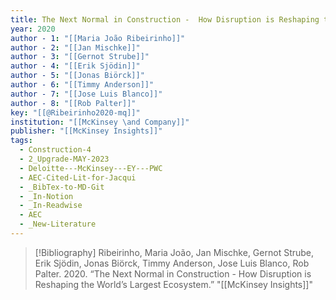 ```yaml
---
title: The Next Normal in Construction -  How Disruption is Reshaping the World’s Largest Ecosystem
year: 2020
author - 1: "[[Maria João Ribeirinho]]"
author - 2: "[[Jan Mischke]]"
author - 3: "[[Gernot Strube]]"
author - 4: "[[Erik Sjödin]]"
author - 5: "[[Jonas Biörck]]"
author - 6: "[[Timmy Anderson]]"
author - 7: "[[Jose Luis Blanco]]"
author - 8: "[[Rob Palter]]"
key: "[[@Ribeirinho2020-mq]]"
institution: "[[McKinsey \and Company]]"
publisher: "[[McKinsey Insights]]"
tags:
  - Construction-4
  - 2_Upgrade-MAY-2023
  - Deloitte---McKinsey---EY---PWC
  - AEC-Cited-Lit-for-Jacqui
  - _BibTex-to-MD-Git
  - _In-Notion
  - _In-Readwise
  - AEC
  - _New-Literature
---
```


> [!Bibliography]
> Ribeirinho, Maria João, Jan Mischke, Gernot Strube, Erik Sjödin, Jonas Biörck, Timmy Anderson, Jose Luis Blanco, Rob Palter. 2020. “The Next Normal in Construction -  How Disruption is Reshaping the World’s Largest Ecosystem.” "[[McKinsey Insights]]"